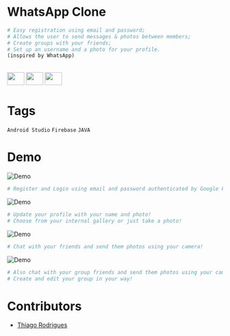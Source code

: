 # WhatsApp Clone

<!-- # Short Description -->

```python
# Easy registration using email and password;
# Allows the user to send messages & photos between members;
# Create groups with your friends;
# Set up an username and a photo for your profile.
(inspired by WhatsApp)
```

<!-- # Badges -->
<div style="display: inline_block"><br>
    <img height="30" width="40" src="https://cdn.jsdelivr.net/gh/devicons/devicon/icons/androidstudio/androidstudio-original.svg">
    <img height="30" width="40" src="https://cdn.jsdelivr.net/gh/devicons/devicon/icons/firebase/firebase-plain.svg">
    <img height="30" width="40" src="https://cdn.jsdelivr.net/gh/devicons/devicon/icons/java/java-original.svg">
</div>

# Tags

`Android Studio` `Firebase` `JAVA`

# Demo

![Demo](https://media.discordapp.net/attachments/655489748885831713/1042303074234028044/ezgif.com-gif-maker-2.gif)

```python
# Register and Login using email and password authenticated by Google Firebase.
```  
![Demo](https://media.discordapp.net/attachments/655489748885831713/1042303073919434873/ezgif.com-gif-maker.png)

```python
# Update your profile with your name and photo!
# Choose from your internal gallery or just take a photo!
```  
![Demo](https://media.discordapp.net/attachments/655489748885831713/1042303073604878386/ezgif.com-gif-maker-2.png)

```python
# Chat with your friends and send them photos using your camera!
```  
![Demo](https://media.discordapp.net/attachments/655489748885831713/1042303704654692413/ezgif.com-gif-maker.gif)

```python
# Also chat with your group friends and send them photos using your camera!
# Create and edit your group in your way!
```
# Contributors

- [Thiago Rodrigues](https://www.linkedin.com/in/tods/)
